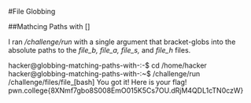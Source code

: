 #File Globbing

##Mathcing Paths with []

I ran _/challenge/run_ with a single argument that bracket-globs into the absolute paths to the _file_b, file_a, file_s,_ and _file_h_ files.

hacker@globbing-matching-paths-with-:-$ cd /home/hacker
hacker@globbing-matching-paths-with-:~$ /challenge/run /challenge/files/file_[bash]
You got it! Here is your flag!
pwn.college{8XNmf7gbo8S008EmO015K5Cs7OU.dRjM4QDL1cTN0czW}
